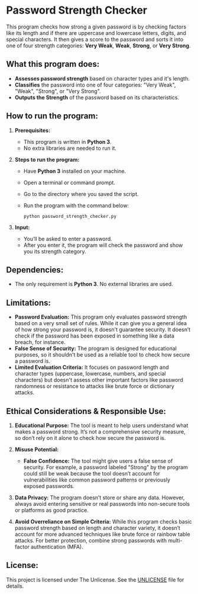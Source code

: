 # Password Strength Checker

This program checks how strong a given password is by checking factors like its length and if there are uppercase and lowercase letters, digits, and special characters. It then gives a score to the password and sorts it into one of four strength categories: **Very Weak**, **Weak**, **Strong**, or **Very Strong**.

## What this program does:

- **Assesses password strength** based on character types and it's length.
- **Classifies** the password into one of four categories: "Very Weak", "Weak", "Strong", or "Very Strong".
- **Outputs the Strength** of the password based on its characteristics.

## How to run the program:

1. **Prerequisites:**

   - This program is written in **Python 3**.
   - No extra libraries are needed to run it.

2. **Steps to run the program:**

   - Have **Python 3** installed on your machine.
   - Open a terminal or command prompt.
   - Go to the directory where you saved the script.
   - Run the program with the command below:

     ```
     python password_strength_checker.py
     ```

3. **Input:**
   - You’ll be asked to enter a password.
   - After you enter it, the program will check the password and show you its strength category.

## Dependencies:

- The only requirement is **Python 3**. No external libraries are used.

## Limitations:

- **Password Evaluation:** This program only evaluates password strength based on a very small set of rules. While it can give you a general idea of how strong your password is, it doesn't guarantee security. It doesn’t check if the password has been exposed in something like a data breach, for instance.
- **False Sense of Security:** The program is designed for educational purposes, so it shouldn't be used as a reliable tool to check how secure a password is.
- **Limited Evaluation Criteria:** It focuses on password length and character types (uppercase, lowercase, numbers, and special characters) but doesn't assess other important factors like password randomness or resistance to attacks like brute force or dictionary attacks.

## Ethical Considerations & Responsible Use:

1. **Educational Purpose:** The tool is meant to help users understand what makes a password strong. It’s not a comprehensive security measure, so don’t rely on it alone to check how secure the password is.
2. **Misuse Potential:**

   - **False Confidence:** The tool might give users a false sense of security. For example, a password labeled "Strong" by the program could still be weak because the tool doesn’t account for vulnerabilities like common password patterns or previously exposed passwords.

3. **Data Privacy:** The program doesn’t store or share any data. However, always avoid entering sensitive or real passwords into non-secure tools or platforms as good practice.

4. **Avoid Overreliance on Simple Criteria:** While this program checks basic password strength based on length and character variety, it doesn’t account for more advanced techniques like brute force or rainbow table attacks. For better protection, combine strong passwords with multi-factor authentication (MFA).

## License:

This project is licensed under The Unlicense. See the [UNLICENSE](UNLICENSE) file for details.
